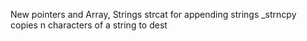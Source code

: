 New pointers and Array, Strings
strcat for appending strings
_strncpy copies n characters of a string to dest
